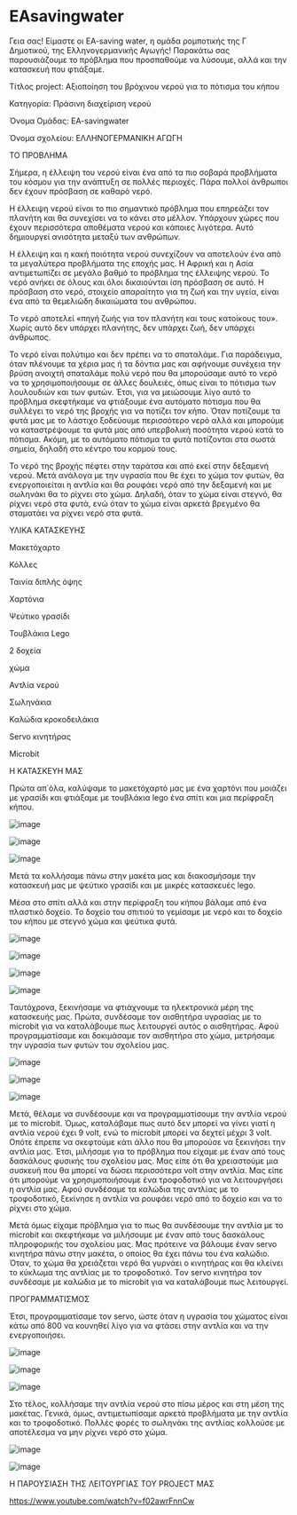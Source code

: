 # EAsavingwater

Γεια σας! Είμαστε οι EA-saving water, η ομάδα ρομποτικής της Γ Δημοτικού, της Ελληνογερμανικής Αγωγής! Παρακάτω σας παρουσιάζουμε το πρόβλημα που προσπαθούμε να λύσουμε, αλλά και την κατασκευή που φτιάξαμε.


Τίτλος project: Αξιοποίηση του βρόχινου νερού για το πότισμα του κήπου

Κατηγορία: Πράσινη διαχείριση νερού

Όνομα Ομάδας: EA-savingwater

Όνομα σχολείου: ΕΛΛΗΝΟΓΕΡΜΑΝΙΚΗ ΑΓΩΓΗ


ΤΟ ΠΡΟΒΛΗΜΑ

Σήμερα, η έλλειψη του νερού είναι ένα από τα πιο σοβαρά προβλήματα του κόσμου για την ανάπτυξη σε πολλές περιοχές. Πάρα πολλοί άνθρωποι δεν έχουν πρόσβαση σε καθαρό νερό.

Η έλλειψη νερού είναι το πιο σημαντικό πρόβλημα που επηρεάζει τον πλανήτη και θα συνεχίσει να το κάνει στο μέλλον. Υπάρχουν χώρες που έχουν περισσότερα αποθέματα νερού και κάποιες λιγότερα. Αυτό δημιουργεί ανισότητα μεταξύ των ανθρώπων.

Η έλλειψη και η κακή ποιότητα νερού συνεχίζουν να αποτελούν ένα από τα μεγαλύτερα προβλήματα της εποχής µας.  Η Αφρική και η Ασία αντιμετωπίζει σε μεγάλο βαθμό το πρόβλημα της έλλειψης νερού. Το νερό ανήκει σε όλους και όλοι δικαιούνται ίση πρόσβαση σε αυτό. Η πρόσβαση στο νερό, στοιχείο απαραίτητο για τη ζωή και την υγεία, είναι ένα από τα θεμελιώδη δικαιώματα του ανθρώπου.

Το νερό αποτελεί «πηγή ζωής για τον πλανήτη και τους κατοίκους του». Χωρίς αυτό δεν υπάρχει πλανήτης, δεν υπάρχει ζωή, δεν υπάρχει άνθρωπος.

Το νερό είναι πολύτιμο και δεν πρέπει να το σπαταλάμε. Για παράδειγμα, όταν πλένουμε τα χέρια μας ή τα δόντια μας και αφήνουμε συνέχεια την βρύση ανοιχτή σπαταλάμε πολύ νερό που θα μπορούσαμε αυτό το νερό να το χρησιμοποιήσουμε σε άλλες δουλειές, όπως είναι το πότισμα των λουλουδιών και των φυτών. Έτσι, για να μειώσουμε λίγο αυτό το πρόβλημα σκεφτήκαμε να φτιάξουμε ένα αυτόματο πότισμα που θα συλλέγει το νερό της βροχής για να ποτίζει τον κήπο. Όταν ποτίζουμε τα φυτά μας με το λάστιχο ξοδεύουμε περισσότερο νερό αλλά και μπορούμε να καταστρέψουμε τα φυτά μας από υπερβολική ποσότητα νερού κατά το πότισμα. Ακόμη, με το αυτόματο πότισμα τα φυτά ποτίζονται στα σωστά σημεία, δηλαδή στο κέντρο του κορμού τους. 

Το νερό της βροχής πέφτει στην ταράτσα και από εκεί στην δεξαμενή νερού. Μετά ανάλογα με την υγρασία που θε έχει το χώμα τον φυτών, θα ενεργοποιείται η αντλία και θα ρουφάει νερό από την δεξαμενή και με σωληνάκι θα το ρίχνει στο χώμα. Δηλαδή, όταν το χώμα είναι στεγνό, θα ρίχνει νερό στα φυτά, ενώ όταν το χώμα είναι αρκετά βρεγμένο θα σταματάει να ρίχνει νερό στα φυτά.


ΥΛΙΚΑ ΚΑΤΑΣΚΕΥΗΣ

Μακετόχαρτο

Κόλλες

Ταινία διπλής όψης

Χαρτόνια

Ψεύτικο γρασίδι

Τουβλάκια Lego

2 δοχεία

χώμα

Αντλία νερού

Σωληνάκια

Καλώδια κροκοδειλάκια

Servo κινητήρας

Microbit


Η ΚΑΤΑΣΚΕΥΗ ΜΑΣ

Πρώτα απ΄όλα, καλύψαμε το μακετόχαρτό μας με ένα χαρτόνι που μοιάζει με γρασίδι και φτιάξαμε με τουβλάκια lego ένα σπίτι και μια περίφραξη κήπου. 

![image](https://github.com/EllinogermanikiAgogi1/EAsavingwater/assets/119315105/4534087b-ad89-4801-84dc-7fa4e7179e2c)

![image](https://github.com/EllinogermanikiAgogi1/EAsavingwater/assets/119315105/95364733-b324-4fc9-909e-bcf292f43e25)  

![image](https://github.com/EllinogermanikiAgogi1/EAsavingwater/assets/119315105/793bfa64-fad7-4f40-84db-34fcb2eba25d)


Μετά τα κολλήσαμε πάνω στην μακέτα μας και διακοσμήσαμε την κατασκευή μας με ψεύτικο γρασίδι και με μικρές κατασκευές lego. 

Μέσα στο σπίτι αλλά και στην περίφραξη του κήπου βάλαμε από ένα πλαστικό δοχείο. Το δοχείο του σπιτιού το γεμίσαμε με νερό και το δοχείο του κήπου με στεγνό χώμα και ψεύτικα φυτά.

![image](https://github.com/EllinogermanikiAgogi1/EAsavingwater/assets/119315105/bde75b67-9a37-4ca5-8d97-647990aa0089)

![image](https://github.com/EllinogermanikiAgogi1/EAsavingwater/assets/119315105/c8195f3b-89ac-4ca2-81ae-2ebd42c0d9e7)

![image](https://github.com/EllinogermanikiAgogi1/EAsavingwater/assets/119315105/2be202d9-2e39-4b34-bce4-67425912aae5)

![image](https://github.com/EllinogermanikiAgogi1/EAsavingwater/assets/119315105/af2971f1-fdab-42c3-8322-f01fceef4b02)


Ταυτόχρονα, ξεκινήσαμε να φτιάχνουμε τα ηλεκτρονικά μέρη της κατασκευής μας. Πρώτα, συνδέσαμε τον αισθητήρα υγρασίας με το microbit για να καταλάβουμε πως λειτουργεί αυτός ο αισθητήρας. Αφού προγραμματίσαμε και δοκιμάσαμε τον αισθητήρα στο χώμα, μετρήσαμε την υγρασία των φυτών του σχολείου μας.

![image](https://github.com/EllinogermanikiAgogi1/EAsavingwater/assets/119315105/ae3f7503-e123-4105-b908-39af41cb247b)

![image](https://github.com/EllinogermanikiAgogi1/EAsavingwater/assets/119315105/34490a16-17d9-4f39-8455-ed45d433e6b0)

![image](https://github.com/EllinogermanikiAgogi1/EAsavingwater/assets/119315105/b7373ffa-ff24-4ac3-ba7e-f836548d6c9e)


Μετά, θέλαμε να συνδέσουμε και να προγραμματίσουμε την αντλία νερού με το microbit. Όμως, καταλάβαμε πως αυτό δεν μπορεί να γίνει γιατί η αντλία νερού έχει 9 volt, ενώ το microbit μπορεί να δεχτεί μέχρι 3 volt. Οπότε έπρεπε να σκεφτούμε κάτι άλλο που θα μπορούσε να ξεκινήσει την αντλία μας. Έτσι, μιλήσαμε για το πρόβλημα που είχαμε με έναν από τους δασκάλους φυσικής του σχολείου μας. Μας είπε ότι θα χρειαστούμε μια συσκευή που θα μπορεί να δώσει περισσότερα volt στην αντλία. Μας είπε ότι μπορούμε να χρησιμοποιήσουμε ένα τροφοδοτικό για να λειτουργήσει η αντλία μας. Αφού συνδέσαμε τα καλώδια της αντλίας με το τροφοδοτικό, ξεκίνησε η αντλία να ρουφάει νερό από το δοχείο και να το ρίχνει στο χώμα.

Μετά όμως είχαμε πρόβλημα για το πως θα συνδέσουμε την αντλία με το microbit και σκεφτήκαμε να μιλήσουμε με έναν από τους δασκάλους πληροφορικής του σχολείου μας. Μας πρότεινε να βάλουμε έναν servo κινητήρα πάνω στην μακέτα, ο οποίος θα έχει πάνω του ένα καλώδιο. Όταν, το χώμα θα χρειάζεται νερό θα γυρνάει ο κινητήρας και θα κλείνει το κύκλωμα της αντλίας με το τροφοδοτικό. Tον servo κινητήρα τον συνδέσαμε με καλώδια με το microbit για να καταλάβουμε πως λειτουργεί.

ΠΡΟΓΡΑΜΜΑΤΙΣΜΟΣ

Έτσι, προγραμματίσαμε τον servo, ώστε όταν η υγρασία του χώματος είναι κάτω από 800 να κουνηθεί λίγο για να φτάσει στην αντλία και να την ενεργοποιήσει. 

![image](https://github.com/EllinogermanikiAgogi1/EAsavingwater/assets/119315105/e16f2118-daf9-4944-9385-babbb94963cf)

![image](https://github.com/EllinogermanikiAgogi1/EAsavingwater/assets/119315105/efa6d201-1863-4f40-a238-411f13e8e853)

![image](https://github.com/EllinogermanikiAgogi1/EAsavingwater/assets/119315105/c9a071a2-de9a-4c7e-9a18-c1c9852bb093)


Στο τέλος, κολλήσαμε την αντλία νερού στο πίσω μέρος και στη μέση της μακέτας. Γενικά, όμως, αντιμετωπίσαμε αρκετά προβλήματα με την αντλία και το τροφοδοτικό. Πολλές φορές το σωληνάκι της αντλίας κολλούσε με αποτέλεσμα να μην ρίχνει νερό στο χώμα. 

![image](https://github.com/EllinogermanikiAgogi1/EAsavingwater/assets/119315105/5abb882b-eb4d-4309-bed9-17555ec14f39)

![image](https://github.com/EllinogermanikiAgogi1/EAsavingwater/assets/119315105/a3ed2986-3b9b-4f5d-a9aa-f05c0db915a8)

Η ΠΑΡΟΥΣΙΑΣΗ ΤΗΣ ΛΕΙΤΟΥΡΓΙΑΣ ΤΟΥ PROJECT ΜΑΣ

https://www.youtube.com/watch?v=f02awrFnnCw

